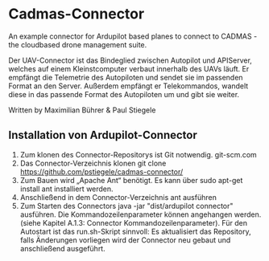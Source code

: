 # Cadmas-Connector

An example connector for Ardupilot based planes to connect to CADMAS - the cloudbased drone management suite.

Der UAV-Connector ist das Bindeglied zwischen Autopilot und APIServer,
welches auf einem Kleinstcomputer verbaut innerhalb des UAVs läuft. Er empfängt
die Telemetrie des Autopiloten und sendet sie im passenden Format an den Server. Außerdem
empfängt er Telekommandos, wandelt diese in das passende Format des Autopiloten
um und gibt sie weiter.

Written by Maximilian Bührer & Paul Stiegele

## Installation von Ardupilot-Connector
1. Zum klonen des Connector-Repositorys ist Git notwendig.
git-scm.com
2. Das Connector-Verzeichnis klonen
git clone https://github.com/pstiegele/cadmas-connector/
3. Zum Bauen wird „Apache Ant“ benötigt. Es kann über sudo apt-get install ant
installiert werden.
4. Anschließend in dem Connector-Verzeichnis ant ausführen
5. Zum Starten des Connectors java -jar "dist/ardupilot connector" ausführen.
Die Kommandozeilenparameter können angehangen werden. (siehe Kapitel A.1.3:
Connector Kommandozeilenparameter). Für den Autostart ist das run.sh-Skript sinnvoll:
Es aktualisiert das Repository, falls Änderungen vorliegen wird der Connector neu
gebaut und anschließend ausgeführt.
